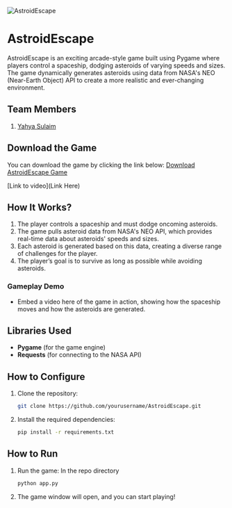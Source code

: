 ![AstroidEscape](https://github.com/user-attachments/assets/f5e65cb8-48c0-4dc0-b757-bf3569f32d2f)

# AstroidEscape
AstroidEscape is an exciting arcade-style game built using Pygame where players control a spaceship, dodging asteroids of varying speeds and sizes. The game dynamically generates asteroids using data from NASA's NEO (Near-Earth Object) API to create a more realistic and ever-changing environment.

## Team Members
1. [Yahya Sulaim]([https://github.com/TH-Activities/saturday-hack-night-template](https://github.com/YahyaSulaim))

## Download the Game
You can download the game by clicking the link below:
[Download AstroidEscape Game](https://github.com/YahyaSulaim/shn-nasa/releases/download/v1.0/game.zip)

[Link to video](Link Here)

## How It Works?
1. The player controls a spaceship and must dodge oncoming asteroids.
2. The game pulls asteroid data from NASA's NEO API, which provides real-time data about asteroids' speeds and sizes.
3. Each asteroid is generated based on this data, creating a diverse range of challenges for the player.
4. The player’s goal is to survive as long as possible while avoiding asteroids.

### Gameplay Demo
- Embed a video here of the game in action, showing how the spaceship moves and how the asteroids are generated.

## Libraries Used
- **Pygame** (for the game engine)
- **Requests** (for connecting to the NASA API)

## How to Configure
1. Clone the repository:
    ```bash
    git clone https://github.com/yourusername/AstroidEscape.git
    ```
2. Install the required dependencies:
    ```bash
    pip install -r requirements.txt
    ```

## How to Run

1. Run the game:
    In the repo directory
    ```bash
    python app.py
    ```
2. The game window will open, and you can start playing!
